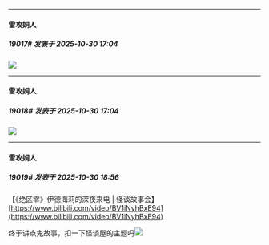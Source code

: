 ﻿
*****

####  雷攻姛人  
##### 19017#       发表于 2025-10-30 17:04

<img src="https://p.sda1.dev/28/b7af810cd2944797e59cb735a8512237/image.jpg" referrerpolicy="no-referrer">

*****

####  雷攻姛人  
##### 19018#       发表于 2025-10-30 17:04

<img src="https://p.sda1.dev/28/9aa9f13b5ed29954254d1dcdc58778d3/image.jpg" referrerpolicy="no-referrer">


*****

####  雷攻姛人  
##### 19019#       发表于 2025-10-30 18:56

【《绝区零》伊德海莉的深夜来电 | 怪谈故事会】 [https://www.bilibili.com/video/BV1iNyhBxE94](https://www.bilibili.com/video/BV1iNyhBxE94)

终于讲点鬼故事，扣一下怪谈屋的主题吗<img src="https://static.stage1st.com/image/smiley/face2017/188.png" referrerpolicy="no-referrer">

